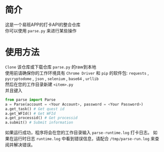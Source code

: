 # 简介
这是一个易班APP的打卡API的整合仓库<br>
你可以使用 `parse.py` 来进行某些操作<br>
# 使用方法
`Clone` 该仓库或下载仓库 `parse.py` 的raw到本地<br>
使用前请确保你的工作环境具有 `Chrome Driver` 和
`pip` 的软件包: `requests` , `pycryptodome` , `json` ,
`selenium` , `base64` , `urllib` <br>
然后在您的工作目录新建 `<item>.py` <br>
并且键入<br>
```python
from parse import Parse
a = Parse(account = <Your Account>, password = <Your Password>)
a.get_task() # Get quest id
a.get_WFId() # Get WFId
a.get_processid() # Get processid
a.submit() # Submit information
```
如果运行成功，程序将会在您的工作目录输入 `parse-runtime.log` 打卡日志。
如果在运行时日志 `runtime.log` 中看到错误信息，请配合 `/tmp/parse-run.log`
来查阅并解决错误。
# 